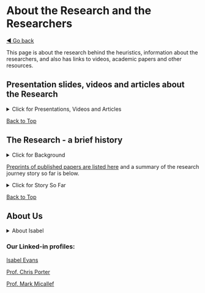<a name="TopofPage"></a>
# About the Research and the Researchers
[◄ Go back](README.md)

This page is about the research behind the heuristics, information about the researchers, and also has links to videos, academic papers and other resources.

## Presentation slides, videos and articles about the Research
<details openclose>
<summary>Click for Presentations, Videos and Articles</summary>

Presentations at industry conferences:
- [Breaking testing stereotypes: who is testing and why it matters (pdf)](presentation-BreakingTesterStereotypes.pdf)
- [Heuristics to help you design, build and choose test tools (pdf)](presentation-Heuristicsfortools.pdf)
- [So you think you need a new tool? (pdf)](presentation-thinkanewtoolwillhelp.pdf)

If you want a brief summary, here is [an article "Just a tester?"](https://www.womenwhotest.com/2023/04/14/just-a-tester-a-report-part-way-through-data/) from 2023 which summarises the research to that point and highlights of the findings. There are also [summaries on Isabel's blog](https://isabelevansconsultancy.wordpress.com/) reporting on research progress.

Here are links to some earlier videos about the research. They are each about 30-50 minutes long.

1. [Talk about the research from 2020 YouTube video): "Illusions, Magic and Test Automation"](https://www.youtube.com/watch?v=EAEG3CzZzVY) from Code Camp Romania.
2. [Report on the research from 2022: "Who is Testing? Do tools help and support them?" (YouTube video)](https://www.youtube.com/watch?v=JhmZpnZO_ys) from TestMu conference.
3. [Webinar from 2022 "Who is testing?"](https://www.bigmarker.com/techwell-corporation/Who-Is-Testing-A-Reflection-Part-Way-Through-Data-Analysis) from Techwell.
4. [Interview with Agiletest (YouTube video)](https://www.youtube.com/watch?v=0fZlOqjmZqQ) from Agiletest Invites.

</details>



[Back to Top](#TopofPage)

## The Research - a brief history 

<details close>
<summary>Click for Background</summary>

###	Background
After nearly four decades working in the IT industry, mainly in software testing, latterly as a consultant and trainer, Isabel had observed that teams and organizations didn’t have the successes they anticipated with adoption of tools to support testing. Wanting to understand the blockers to test tool adoption and what might overcome these, with an initial idea that improving the usability of tools would help people adopt them and use them successfully, she started a post-graduate study at University of Malta to give a structure for researching the ideas. Isabel is working with Prof. Chris Porter and Prof. Mark Micallef who are her academic supervisors.

</details>


[Preprints of published papers are listed here](preprints.md) and a summary of the research journey story so far is below. 

<details close>
<summary>Click for Story So Far</summary>

###	Story So Far

![Diagram building up the research from its foundations to the heuristics. From the bottom of the diagram: We asked the question "What are the experiences of testers with their tools?", we used that data to publish three papers: "Stuck in Limbo with Magical Solutions"; "Scared, Frustrated and Quietly Proud" and "The Illusion of Usability". These findings are the foundation for work we did to ask "Who is testing?" (Paper "From artists to urban planners: who is testing and why it matters"). We then asked "How could test tool design be more focused on testers?", started to design heuristics and a framework, which led to the paper "The Shape of Heuristics". We designed the heuristics in this repository. And we are also working on a framework for people-focused, evidence-based test tool design. ][R-pyramid](research-pyramid.jpg)

[R-pyramid]: research-pyramid.jpg

Links to the published versions of the papers are below, and you can also [download a preprint draft](preprints.md) if you cannot access the publishers' libraries.

**Stories about experiences with test tools:** In the initial stage of the research we went out to industry with a simple question “tell me a story about your experiences with test tools” via interviews, surveys and workshops, and was startled by the results. These were:
1.	Testers’ lived experience is adversely affected by poor tools (Papers: “[Stuck in Limbo with Magical Solutions](https://www.scitepress.org/Link.aspx?doi=10.5220/0009091801950202)” and “[Scared, Frustrated and Quietly Proud](https://dl.acm.org/doi/abs/10.1145/3452853.3452872)”). 
2.	Usability was the major concern about the tools, followed by organizational impacts on tool use. All the other quality attributes of the tool made up about one third of the total concerns.
3.	Attempts to improve usability of tools had sometimes made the overall experience of the tool worse (Paper: “[Test Tools: An Illusion of Usability?](https://ieeexplore.ieee.org/abstract/document/9155938)”):
    -	Usability was not enough by itself – other quality attributes are sometimes forgotten;
    -	Usability was often treated superficially by making the interface attractive but not improving workflows;
    -	Understanding of personas in testing was sometimes superficial – there was not an understanding of the range and type of people doing testing.

**Finding out who is testing software:** To better understand the potential in tester persona development, we asked "Who is testing?" in a further detailed survey which provided evidence of the heterogenous nature of the testing community, and the wide range of people’s characteristics, contexts, approaches, and requirements. The data indicated that the people designing tools may benefit from a framework to help them better understand testers and the contexts for testing. A paper "Breaking Tester Stereotypes: who is testing and why it matters" was presented in July 2024 at the BCS HCI 2024 conference and will be published by them. There is a [summary on a blog](https://isabelevansconsultancy.wordpress.com/2024/07/26/research-report-breaking-tester-stereotypes-who-is-testing-and-why-it-matters/) and [a preprint on this repository(preprints.md).

**Encapsulating findings in a usable summary:** Based on the data analysed so far, we are working on building a set of heuristics for tool designers to use when designing test tools. Iterating through a series of reviews of versions of the heuristics both with UX experts and practitioners, and with test experts and practitioners. The draft heuristics are [listed on this repository](README.md), with their explanations and suggested activities.

**Shaping the Heuristics:** First, we needed to understand how heuristics should be developed and what they look like. Should they be like Nielsen's Ten Heuristics? Like Bach and Bolton's FEW HICCUPS? Something different? We looked at many examples to see how heuristics are displayed and discovered that they have different levels of directedness and also that they are displayed in different formats. Working with UX practitioners and experts, we trialed and refined various styles for the heuristics and choose a format - the short questoin with explanation - used in this repository. (Paper "Communicating Heuristics" is in draft)
Based on that format, we then set out to design a set of heuristic questions, grounded in the research data collected earlier.

**Evaluating the Heuristics - expert reviews:** We have taken versions of the heuristics to test experts and practitioners to understand if the content of the heuristics indicate anything useful about the people who will use the test tools. That includes asking someone who had built a tool whether the heuristics would have changed their thinking when designing/building the tool, and a review with an accessibility expert.
We updated the heuristics based on the review comments, in an iterative process.

**Evaluating the Heuristics - case studies:** We are in the middle of the iterative build-review-refining of the heuristic set content through industry case studies to evaluate the heuristics in use.
Once the case studies have completed, we will refine the heuristics based on comments and observations of them in use, and publish.
This GitHub repository is here to support the case studies and capture the heuristics and supporting information.


</details>

[Back to Top](#TopofPage)
## About Us 

<details close>
<summary>About Isabel</summary>


### Isabel Evans - Researcher - my brief history

After more than 30 years in IT, on software industry projects, quality and testing practitioner I am now a part-time post-graduate student at the University of Malta. My research focuses on human factors in test automation. My interest in this topic arose from real-life experiences as a test manager, quality manager, and test consultant. I am an author, including a book, "Achieving Software Quality Through Teamwork", and chapters in "Agile Testing: How to Succeed in an eXtreme Testing Environment", "The Testing Practitioner", and "Foundations of Software Testing". I've spoken and told stories at software conferences worldwide, as well as chairing EuroSTAR (2019) and HUSTEF (2018). I am a Fellow of the British Computer Society and received the 2017 EuroSTAR Testing Excellence Award.

- [My linked-in profile](https://www.linkedin.com/in/isabelevans/)
- [My website](https://isabelevansuk.wordpress.com/)
- [My blog with consultancy stories](https://isabelevansconsultancy.wordpress.com/)
- [My other blog with stories about my interests](https://isabelevanswriting.wordpress.com/)

I do not use other social media. 


</details>


### Our Linked-in profiles:

[Isabel Evans](https://www.linkedin.com/in/isabelevans/)

[Prof. Chris Porter](https://www.linkedin.com/in/chrisporter/)

[Prof. Mark Micallef](https://www.linkedin.com/in/micallefmark/)

